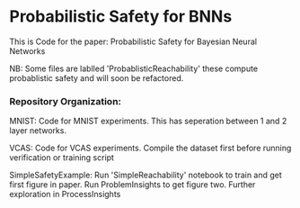 # Probabilistic Safety for BNNs

This is Code for the paper: Probabilistic Safety for Bayesian Neural Networks

NB: Some files are lablled 'ProbablisticReachability' these compute probablistic safety and will soon be refactored.

### Repository Organization:

MNIST: Code for MNIST experiments. This has seperation between 1 and 2 layer networks.


VCAS: Code for VCAS experiments. Compile the dataset first before running verification or training script


SimpleSafetyExample: Run 'SimpleReachability' notebook to train and get first figure in paper. Run ProblemInsights to get figure two. Further exploration in ProcessInsights

